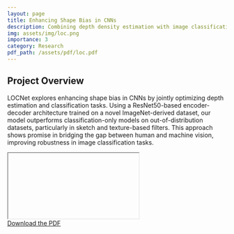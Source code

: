 ```yaml
---
layout: page
title: Enhancing Shape Bias in CNNs
description: Combining depth density estimation with image classification to enhance shape bias in CNNs.
img: assets/img/loc.png
importance: 3
category: Research
pdf_path: /assets/pdf/loc.pdf
---
```

## Project Overview

LOCNet explores enhancing shape bias in CNNs by jointly optimizing depth estimation and classification tasks. Using a ResNet50-based encoder-decoder architecture trained on a novel ImageNet-derived dataset, our model outperforms classification-only models on out-of-distribution datasets, particularly in sketch and texture-based filters. This approach shows promise in bridging the gap between human and machine vision, improving robustness in image classification tasks.

<div class="row mt-3">
    <div class="col-sm mt-3 mt-md-0">
        <div id="pdf-container" data-pdf-src="{{ page.pdf_path }}">
            <iframe id="pdf-viewer"></iframe>
        </div>
    </div>
</div>

<div class="caption">
    <a href="{{ page.pdf_path | relative_url }}" target="_blank">Download the PDF</a>
</div>

<script src="{{ '/assets/js/pdfresize.js'}}"></script>
<link rel="stylesheet" href="{{ '/assets/css/pdfresize.css'}}">
<!-- ## External Link -->

<!-- For more information, visit the [project webpage]({{ page.webpage_link }}). -->